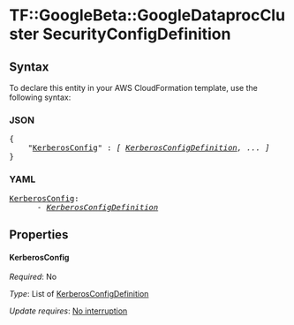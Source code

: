 # TF::GoogleBeta::GoogleDataprocCluster SecurityConfigDefinition

## Syntax

To declare this entity in your AWS CloudFormation template, use the following syntax:

### JSON

<pre>
{
    "<a href="#kerberosconfig" title="KerberosConfig">KerberosConfig</a>" : <i>[ <a href="kerberosconfigdefinition.md">KerberosConfigDefinition</a>, ... ]</i>
}
</pre>

### YAML

<pre>
<a href="#kerberosconfig" title="KerberosConfig">KerberosConfig</a>: <i>
      - <a href="kerberosconfigdefinition.md">KerberosConfigDefinition</a></i>
</pre>

## Properties

#### KerberosConfig

_Required_: No

_Type_: List of <a href="kerberosconfigdefinition.md">KerberosConfigDefinition</a>

_Update requires_: [No interruption](https://docs.aws.amazon.com/AWSCloudFormation/latest/UserGuide/using-cfn-updating-stacks-update-behaviors.html#update-no-interrupt)

